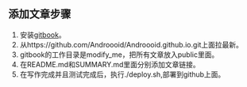 ## 添加文章步骤

1. 安装[gitbook](https://www.npmjs.com/package/gitbook)。
2. 从https://github.com/Androooid/Androooid.github.io.git上面拉最新。
3. gitbook的工作目录是modify_me，把所有文章放入public里面。
4. 在README.md和SUMMARY.md里面分别添加文章链接。
5. 在写作完成并且测试完成后，执行./deploy.sh,部署到github上面。
